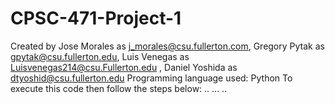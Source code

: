 # CPSC-471-Project-1
Created by Jose Morales as j_morales@csu.fullerton.com, Gregory Pytak as gpytak@csu.fullerton.edu, Luis Venegas as Luisvenegas214@csu.Fullerton.edu , Daniel Yoshida as dtyoshid@csu.fullerton.edu
Programming language used: Python
To execute this code then follow the steps below:
..
...
..
